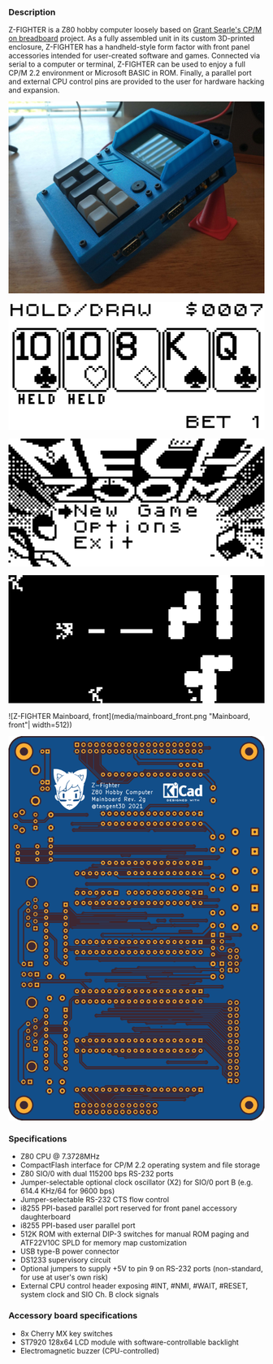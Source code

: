 ### Description
Z-FIGHTER is a Z80 hobby computer loosely based on [Grant Searle's CP/M on breadboard](http://searle.x10host.com/cpm/index.html "Grant Searle's CP/M on breadboard") project. As a fully assembled unit in its custom 3D-printed enclosure, Z-FIGHTER has a handheld-style form factor with front panel accessories intended for user-created software and games. Connected via serial to a computer or terminal, Z-FIGHTER can be used to enjoy a full CP/M 2.2 environment or Microsoft BASIC in ROM. Finally, a parallel port and external CPU control pins are provided to the user for hardware hacking and expansion.

![Z-FIGHTER](media/case_io.jpg "Z-FIGHTER")

![Poker](media/screenshot_poker_1.png "Z-FIGHTER poker game")

![Mechzoom](media/screenshot_mechzoom_1.png "Z-FIGHTER 'Mechzoom' game")

![Mechzoom](media/screenshot_mechzoom_2.png "Z-FIGHTER 'Mechzoom' game")

![Z-FIGHTER Mainboard, front](media/mainboard_front.png "Mainboard, front"| width=512))

![Z-FIGHTER Mainboard, rear](media/mainboard_rear.png "Mainboard, rear")

### Specifications
- Z80 CPU @ 7.3728MHz
- CompactFlash interface for CP/M 2.2 operating system and file storage
- Z80 SIO/0 with dual 115200 bps RS-232 ports
- Jumper-selectable optional clock oscillator (X2) for SIO/0 port B (e.g.  614.4 KHz/64 for 9600 bps)
- Jumper-selectable RS-232 CTS flow control
- i8255 PPI-based parallel port reserved for front panel accessory daughterboard
- i8255 PPI-based user parallel port
- 512K ROM with external DIP-3 switches for manual ROM paging and ATF22V10C SPLD for memory map customization
- USB type-B power connector
- DS1233 supervisory circuit
- Optional jumpers to supply +5V to pin 9 on RS-232 ports (non-standard, for use at user's own risk)
- External CPU control header exposing #INT, #NMI, #WAIT, #RESET, system clock and SIO Ch. B clock signals


### Accessory board specifications
- 8x Cherry MX key switches
- ST7920 128x64 LCD module with software-controllable backlight
- Electromagnetic buzzer (CPU-controlled)
